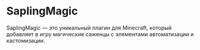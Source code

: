 # SaplingMagic
SaplingMagic — это уникальный плагин для Minecraft, который добавляет в игру магические саженцы с элементами автоматизации и кастомизации.
